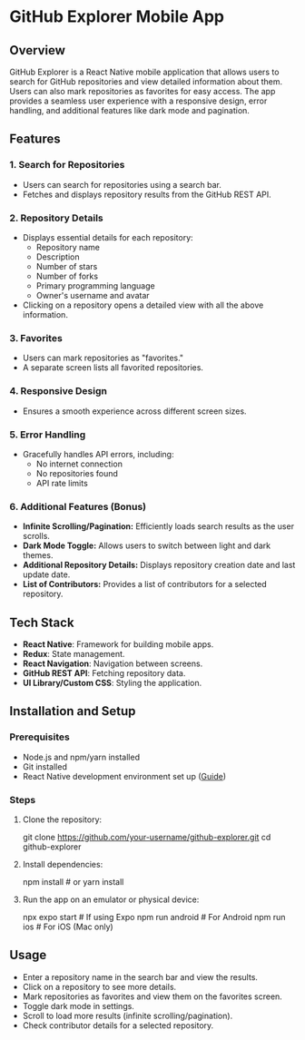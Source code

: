 # GitHub Explorer Mobile App

## Overview
GitHub Explorer is a React Native mobile application that allows users to search for GitHub repositories and view detailed information about them. Users can also mark repositories as favorites for easy access. The app provides a seamless user experience with a responsive design, error handling, and additional features like dark mode and pagination.

## Features

### 1. Search for Repositories
- Users can search for repositories using a search bar.
- Fetches and displays repository results from the GitHub REST API.

### 2. Repository Details
- Displays essential details for each repository:
  - Repository name
  - Description
  - Number of stars
  - Number of forks
  - Primary programming language
  - Owner's username and avatar
- Clicking on a repository opens a detailed view with all the above information.

### 3. Favorites
- Users can mark repositories as "favorites."
- A separate screen lists all favorited repositories.

### 4. Responsive Design
- Ensures a smooth experience across different screen sizes.

### 5. Error Handling
- Gracefully handles API errors, including:
  - No internet connection
  - No repositories found
  - API rate limits

### 6. Additional Features (Bonus)
- **Infinite Scrolling/Pagination:** Efficiently loads search results as the user scrolls.
- **Dark Mode Toggle:** Allows users to switch between light and dark themes.
- **Additional Repository Details:** Displays repository creation date and last update date.
- **List of Contributors:** Provides a list of contributors for a selected repository.

## Tech Stack
- **React Native**: Framework for building mobile apps.
- **Redux**: State management.
- **React Navigation**: Navigation between screens.
- **GitHub REST API**: Fetching repository data.
- **UI Library/Custom CSS**: Styling the application.

## Installation and Setup

### Prerequisites
- Node.js and npm/yarn installed
- Git installed
- React Native development environment set up ([Guide](https://reactnative.dev/docs/environment-setup))

### Steps
1. Clone the repository:

   git clone https://github.com/your-username/github-explorer.git
   cd github-explorer

2. Install dependencies:

   npm install  # or yarn install

3. Run the app on an emulator or physical device:

   npx expo start  # If using Expo
   npm run android  # For Android
   npm run ios  # For iOS (Mac only)


## Usage
- Enter a repository name in the search bar and view the results.
- Click on a repository to see more details.
- Mark repositories as favorites and view them on the favorites screen.
- Toggle dark mode in settings.
- Scroll to load more results (infinite scrolling/pagination).
- Check contributor details for a selected repository.



